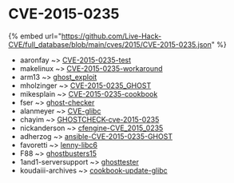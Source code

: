 # CVE-2015-0235
{% embed url="https://github.com/Live-Hack-CVE/full_database/blob/main/cves/2015/CVE-2015-0235.json" %}

* aaronfay ~> [CVE-2015-0235-test](https://www.alice-snow.ru/2015/database/cve-2015-0235/cve-2015-0235-test-aaronfay)
* makelinux ~> [CVE-2015-0235-workaround](https://www.alice-snow.ru/2015/database/cve-2015-0235/cve-2015-0235-workaround-makelinux)
* arm13 ~> [ghost_exploit](https://www.alice-snow.ru/2015/database/cve-2015-0235/ghost_exploit-arm13)
* mholzinger ~> [CVE-2015-0235_GHOST](https://www.alice-snow.ru/2015/database/cve-2015-0235/cve-2015-0235_ghost-mholzinger)
* mikesplain ~> [CVE-2015-0235-cookbook](https://www.alice-snow.ru/2015/database/cve-2015-0235/cve-2015-0235-cookbook-mikesplain)
* fser ~> [ghost-checker](https://www.alice-snow.ru/2015/database/cve-2015-0235/ghost-checker-fser)
* alanmeyer ~> [CVE-glibc](https://www.alice-snow.ru/2015/database/cve-2015-0235/cve-glibc-alanmeyer)
* chayim ~> [GHOSTCHECK-cve-2015-0235](https://www.alice-snow.ru/2015/database/cve-2015-0235/ghostcheck-cve-2015-0235-chayim)
* nickanderson ~> [cfengine-CVE_2015_0235](https://www.alice-snow.ru/2015/database/cve-2015-0235/cfengine-cve_2015_0235-nickanderson)
* adherzog ~> [ansible-CVE-2015-0235-GHOST](https://www.alice-snow.ru/2015/database/cve-2015-0235/ansible-cve-2015-0235-ghost-adherzog)
* favoretti ~> [lenny-libc6](https://www.alice-snow.ru/2015/database/cve-2015-0235/lenny-libc6-favoretti)
* F88 ~> [ghostbusters15](https://www.alice-snow.ru/2015/database/cve-2015-0235/ghostbusters15-f88)
* 1and1-serversupport ~> [ghosttester](https://www.alice-snow.ru/2015/database/cve-2015-0235/ghosttester-1and1-serversupport)
* koudaiii-archives ~> [cookbook-update-glibc](https://www.alice-snow.ru/2015/database/cve-2015-0235/cookbook-update-glibc-koudaiii-archives)